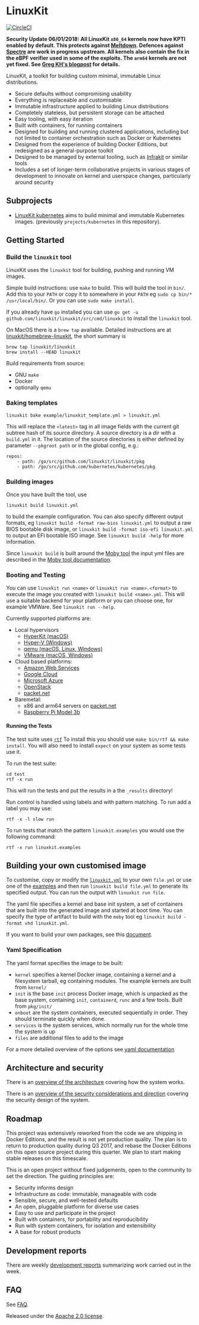 # LinuxKit

[![CircleCI](https://circleci.com/gh/linuxkit/linuxkit.svg?style=svg)](https://circleci.com/gh/linuxkit/linuxkit)

**Security Update 06/01/2018: All LinuxKit `x86_64` kernels now have KPTI enabled by default. This protects against [Meltdown](https://meltdownattack.com/meltdown.pdf). Defences against [Spectre](https://spectreattack.com/spectre.pdf) are work in progress upstream. All kernels also contain the fix in the eBPF verifier used in some of the exploits. The `arm64` kernels are not yet fixed. See [Greg KH's blogpost](http://kroah.com/log/blog/2018/01/06/meltdown-status/) for details.**

LinuxKit, a toolkit for building custom minimal, immutable Linux distributions.

- Secure defaults without compromising usability
- Everything is replaceable and customisable
- Immutable infrastructure applied to building Linux distributions
- Completely stateless, but persistent storage can be attached
- Easy tooling, with easy iteration
- Built with containers, for running containers
- Designed for building and running clustered applications, including but not limited to container orchestration such as Docker or Kubernetes
- Designed from the experience of building Docker Editions, but redesigned as a general-purpose toolkit
- Designed to be managed by external tooling, such as [Infrakit](https://github.com/docker/infrakit) or similar tools
- Includes a set of longer-term collaborative projects in various stages of development to innovate on kernel and userspace changes, particularly around security

## Subprojects

- [LinuxKit kubernetes](https://github.com/linuxkit/kubernetes) aims to build minimal and immutable Kubernetes images. (previously `projects/kubernetes` in this repository).

## Getting Started

### Build the `linuxkit` tool

LinuxKit uses the `linuxkit` tool for building, pushing and running VM images.

Simple build instructions: use `make` to build. This will build the tool in `bin/`. Add this
to your `PATH` or copy it to somewhere in your `PATH` eg `sudo cp bin/* /usr/local/bin/`. Or you can use `sudo make install`.

If you already have `go` installed you can use `go get -u github.com/linuxkit/linuxkit/src/cmd/linuxkit` to install the `linuxkit` tool.

On MacOS there is a `brew tap` available. Detailed instructions are at [linuxkit/homebrew-linuxkit](https://github.com/linuxkit/homebrew-linuxkit),
the short summary is
```
brew tap linuxkit/linuxkit
brew install --HEAD linuxkit
```

Build requirements from source:
- GNU `make`
- Docker
- optionally `qemu`

### Baking templates
```
linuxkit bake example/linuxkit_template.yml > linuxkit.yml
```

This will replace the `<latest>` tag in all image fields with the current git subtree hash of its source directory. A source directory is a dir with a `build.yml` in it. The location of the source directories is either defined by parameter `--pkgroot path` or in the global config, e.g.:

```
repos:
    - path: /go/src/github.com/linuxkit/linuxkit/pkg
    - path: /go/src/github.com/kubernetes/kubernetes/pkg
```

### Building images

Once you have built the tool, use

```
linuxkit build linuxkit.yml
```
to build the example configuration. You can also specify different output formats, eg `linuxkit build -format raw-bios linuxkit.yml` to
output a raw BIOS bootable disk image, or `linuxkit build -format iso-efi linuxkit.yml` to output an EFI bootable ISO image. See `linuxkit build -help` for more information.

Since `linuxkit build` is built around the [Moby tool](https://github.com/moby/tool) the input yml files are described in the [Moby tool documentation](https://github.com/moby/tool/blob/master/docs/yaml.md).

### Booting and Testing

You can use `linuxkit run <name>` or `linuxkit run <name>.<format>` to execute the image you created with `linuxkit build <name>.yml`.
This will use a suitable backend for your platform or you can choose one, for example VMWare.
See `linuxkit run --help`.

Currently supported platforms are:
- Local hypervisors
  - [HyperKit (macOS)](docs/platform-hyperkit.md)
  - [Hyper-V (Windows)](docs/platform-hyperv.md)
  - [qemu (macOS, Linux, Windows)](docs/platform-qemu.md)
  - [VMware (macOS, Windows)](docs/platform-vmware.md)
- Cloud based platforms:
  - [Amazon Web Services](docs/platform-aws.md)
  - [Google Cloud](docs/platform-gcp.md)
  - [Microsoft Azure](docs/platform-azure.md)
  - [OpenStack](docs/platform-openstack.md)
  - [packet.net](docs/platform-packet.md)
- Baremetal:
  - x86 and arm64 servers on [packet.net](docs/platform-packet.md)
  - [Raspberry Pi Model 3b](docs/platform-rpi3.md)


#### Running the Tests

The test suite uses [`rtf`](https://github.com/linuxkit/rtf) To
install this you should use `make bin/rtf && make install`. You will
also need to install `expect` on your system as some tests use it.

To run the test suite:

```
cd test
rtf -x run
```

This will run the tests and put the results in a the `_results` directory!

Run control is handled using labels and with pattern matching.
To run add a label you may use:

```
rtf -x -l slow run
```

To run tests that match the pattern `linuxkit.examples` you would use the following command:

```
rtf -x run linuxkit.examples
```

## Building your own customised image

To customise, copy or modify the [`linuxkit.yml`](linuxkit.yml) to your own `file.yml` or use one of the [examples](examples/) and then run `linuxkit build file.yml` to
generate its specified output. You can run the output with `linuxkit run file`.

The yaml file specifies a kernel and base init system, a set of containers that are built into the generated image and started at boot time. You can specify the type
of artifact to build with the `moby` tool eg `linuxkit build -format vhd linuxkit.yml`.

If you want to build your own packages, see this [document](docs/packages.md).

### Yaml Specification

The yaml format specifies the image to be built:

- `kernel` specifies a kernel Docker image, containing a kernel and a filesystem tarball, eg containing modules. The example kernels are built from `kernel/`
- `init` is the base `init` process Docker image, which is unpacked as the base system, containing `init`, `containerd`, `runc` and a few tools. Built from `pkg/init/`
- `onboot` are the system containers, executed sequentially in order. They should terminate quickly when done.
- `services` is the system services, which normally run for the whole time the system is up
- `files` are additional files to add to the image

For a more detailed overview of the options see [yaml documentation](https://github.com/moby/tool/blob/master/docs/yaml.md)

## Architecture and security

There is an [overview of the architecture](docs/architecture.md) covering how the system works.

There is an [overview of the security considerations and direction](docs/security.md) covering the security design of the system.

## Roadmap

This project was extensively reworked from the code we are shipping in Docker Editions, and the result is not yet production quality. The plan is to return to production
quality during Q3 2017, and rebase the Docker Editions on this open source project during this quarter. We plan to start making stable releases on this timescale.

This is an open project without fixed judgements, open to the community to set the direction. The guiding principles are:
- Security informs design
- Infrastructure as code: immutable, manageable with code
- Sensible, secure, and well-tested defaults
- An open, pluggable platform for diverse use cases
- Easy to use and participate in the project
- Built with containers, for portability and reproducibility
- Run with system containers, for isolation and extensibility
- A base for robust products

## Development reports

There are weekly [development reports](reports/) summarizing work carried out in the week.

## FAQ

See [FAQ](docs/faq.md).

Released under the [Apache 2.0 license](LICENSE).
